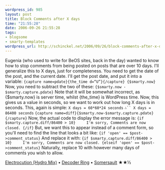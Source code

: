 ```yaml
--- 
wordpress_id: 985
layout: post
title: Block Comments after X days
time: "21:55:28"
date: 2006-09-26 21:55:28
tags: 
- blogsome
- smarty-templates
wordpress_url: http://schinckel.net/2006/09/26/block-comments-after-x-days/
---
```

Eugenia (who used to write for BeOS sites, back in the day) wanted to know how to stop comments from being posted on posts that are over 10 days. I'll generalize this to X days, just for completeness.  You need to get the date of the post, and the current date. I'll get the post date, and put it into a variable: `{capture name=pdate}{the_time d=“U”}{/capture} {$smarty.now}` Now, you need to subtract the two of these: `{$smarty.now - $smarty.capture.pdate}` Note that it will be somewhat incorrect, as {$smarty.now} is server time, whilst {the_time} is WordPress time. Now, this gives us a value in seconds, so we want to work out how long X days is in seconds. This, again is simple: `X days = 60*60*24 seconds` `∴`` X days = 86400 seconds` `{capture name=diff}{$smarty.now-$smarty.capture.pdate}{/capture}` Now, the actual code to display the error message is: `{if $smarty.capture.diff/86400 > 10}     I'm sorry, Comments are now closed. {/if}` But, we want this to appear instead of a comment form, so you'll need to find the line that looks a bit like: `{if 'open' == $post->comment_status}` And replace it with: `{if $smarty.capture.diff/86400 > 10}     I'm sorry, Comments are now closed. {elseif 'open' == $post->comment_status}` Naturally, replace 10 with however many days of comments you wish to allow. 

[Electrocution (Hydro Mix)][1] • [Decoder Ring][2] • [Somersault][3] ★★½

   [1]: http://phobos.apple.com/WebObjects/MZSearch.woa/wa/advancedSearchResults?songTerm=Electrocution+(Hydro+Mix)&artistTerm=Decoder+Ring
   [2]: http://phobos.apple.com/WebObjects/MZSearch.woa/wa/advancedSearchResults?artistTerm=Decoder+Ring
   [3]: http://phobos.apple.com/WebObjects/MZSearch.woa/wa/advancedSearchResults?albumTerm=Somersault&artistTerm=Decoder+Ring

